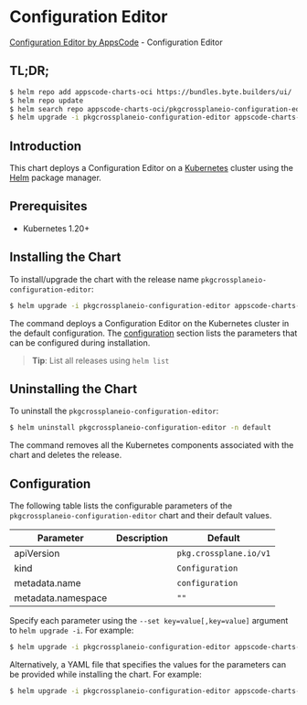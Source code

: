 # Configuration Editor

[Configuration Editor by AppsCode](https://byte.builders) - Configuration Editor

## TL;DR;

```bash
$ helm repo add appscode-charts-oci https://bundles.byte.builders/ui/
$ helm repo update
$ helm search repo appscode-charts-oci/pkgcrossplaneio-configuration-editor --version=v0.4.20
$ helm upgrade -i pkgcrossplaneio-configuration-editor appscode-charts-oci/pkgcrossplaneio-configuration-editor -n default --create-namespace --version=v0.4.20
```

## Introduction

This chart deploys a Configuration Editor on a [Kubernetes](http://kubernetes.io) cluster using the [Helm](https://helm.sh) package manager.

## Prerequisites

- Kubernetes 1.20+

## Installing the Chart

To install/upgrade the chart with the release name `pkgcrossplaneio-configuration-editor`:

```bash
$ helm upgrade -i pkgcrossplaneio-configuration-editor appscode-charts-oci/pkgcrossplaneio-configuration-editor -n default --create-namespace --version=v0.4.20
```

The command deploys a Configuration Editor on the Kubernetes cluster in the default configuration. The [configuration](#configuration) section lists the parameters that can be configured during installation.

> **Tip**: List all releases using `helm list`

## Uninstalling the Chart

To uninstall the `pkgcrossplaneio-configuration-editor`:

```bash
$ helm uninstall pkgcrossplaneio-configuration-editor -n default
```

The command removes all the Kubernetes components associated with the chart and deletes the release.

## Configuration

The following table lists the configurable parameters of the `pkgcrossplaneio-configuration-editor` chart and their default values.

|     Parameter      | Description |              Default              |
|--------------------|-------------|-----------------------------------|
| apiVersion         |             | <code>pkg.crossplane.io/v1</code> |
| kind               |             | <code>Configuration</code>        |
| metadata.name      |             | <code>configuration</code>        |
| metadata.namespace |             | <code>""</code>                   |


Specify each parameter using the `--set key=value[,key=value]` argument to `helm upgrade -i`. For example:

```bash
$ helm upgrade -i pkgcrossplaneio-configuration-editor appscode-charts-oci/pkgcrossplaneio-configuration-editor -n default --create-namespace --version=v0.4.20 --set apiVersion=pkg.crossplane.io/v1
```

Alternatively, a YAML file that specifies the values for the parameters can be provided while
installing the chart. For example:

```bash
$ helm upgrade -i pkgcrossplaneio-configuration-editor appscode-charts-oci/pkgcrossplaneio-configuration-editor -n default --create-namespace --version=v0.4.20 --values values.yaml
```
